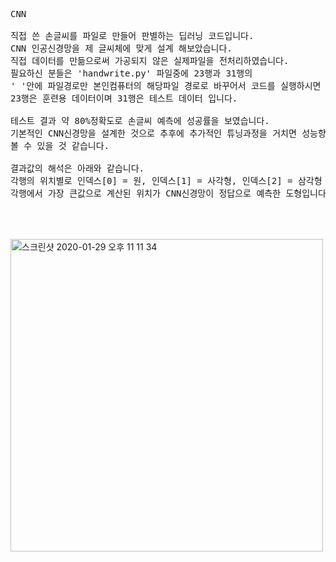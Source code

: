 
<pre>

CNN

직접 쓴 손글씨를 파일로 만들어 판별하는 딥러닝 코드입니다.
CNN 인공신경망을 제 글씨체에 맞게 설계 해보았습니다.
직접 데이터를 만듦으로써 가공되지 않은 실제파일을 전처리하였습니다.
필요하신 분들은 'handwrite.py' 파일중에 23행과 31행의 
' '안에 파일경로만 본인컴퓨터의 해당파일 경로로 바꾸어서 코드를 실행하시면 될 것입니다.
23행은 훈련용 데이터이며 31행은 테스트 데이터 입니다.

테스트 결과 약 80%정확도로 손글씨 예측에 성공률을 보였습니다.
기본적인 CNN신경망을 설계한 것으로 추후에 추가적인 튜닝과정을 거치면 성능향상을 기대해 
볼 수 있을 것 같습니다.

결과값의 해석은 아래와 같습니다.
각행의 위치별로 인덱스[0] = 원, 인덱스[1] = 사각형, 인덱스[2] = 삼각형 을 나타냅니다.
각행에서 가장 큰값으로 계산된 위치가 CNN신경망이 정답으로 예측한 도형입니다.

</pre>
<br>
<br>

<img width="500" alt="스크린샷 2020-01-29 오후 11 11 34" src="https://user-images.githubusercontent.com/45910733/73365519-bdf83a00-42ef-11ea-897c-c72f47097ac0.png">
